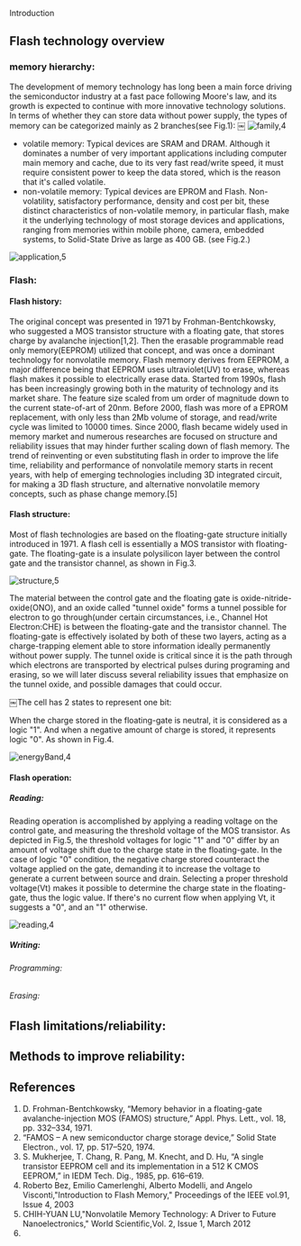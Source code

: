 Introduction



## Flash technology overview

### memory hierarchy:

The development of memory technology has long been a main force driving the semiconductor industry at a fast pace following Moore's law, and its growth is expected to continue with more innovative technology solutions. In terms of whether they can store data without power supply, the types of memory can be categorized mainly as 2 branches(see Fig.1):
￼
![family,4](memoryFamily.png)

* volatile memory: Typical devices are SRAM and DRAM. Although it dominates a number of very important applications including computer main memory and cache, due to its very fast read/write speed, it must require consistent power to keep the data stored, which is the reason that it's called volatile.
* non-volatile memory: Typical devices are EPROM and Flash. Non-volatility, satisfactory performance, density and cost per bit, these distinct characteristics of non-volatile memory, in particular flash, make it the underlying technology of most storage devices and applications, ranging from memories within mobile phone, camera, embedded systems, to Solid-State Drive as large as 400 GB. (see Fig.2.)

![application,5](application.jpeg)

### Flash:

#### Flash history:

The original concept was presented in 1971 by Frohman-Bentchkowsky, who suggested a MOS transistor structure with a floating gate, that stores charge by avalanche injection\[1,2\]. Then the erasable programmable read only memory(EEPROM) utilized that concept, and was once a dominant technology for nonvolatile memory. Flash memory derives from EEPROM, a major difference being that EEPROM uses ultraviolet(UV) to erase, whereas flash makes it possible to electrically erase data. 
Started from 1990s, flash has been increasingly growing both in the maturity of technology and its market share. The feature size scaled from um order of magnitude down to the current state-of-art of 20nm. 
Before 2000, flash was more of a EPROM replacement, with only less than 2Mb volume of storage, and read/write cycle was limited to 10000 times.
Since 2000, flash became widely used in memory market and numerous researches are focused on structure and reliability issues that may hinder further scaling down of flash memory. 
The trend of reinventing or even substituting flash in order to improve the life time, reliability and performance of nonvolatile memory starts in recent years, with help of emerging technologies including 3D integrated circuit, for making a 3D flash structure, and alternative nonvolatile memory concepts, such as phase change memory.\[5\]

#### Flash structure:

Most of flash technologies are based on the floating-gate structure initially introduced in 1971. A flash cell is essentially a MOS transistor with floating-gate. The floating-gate is a insulate polysilicon layer between the control gate and the transistor channel, as shown in Fig.3. 

![structure,5](structure.tiff)

The material between the control gate and the floating gate is oxide-nitride-oxide(ONO), and an oxide called "tunnel oxide" forms a tunnel possible for electron to go through(under certain circumstances, i.e., Channel Hot Electron:CHE) is between the floating-gate and the transistor channel. The floating-gate is effectively isolated by both of these two layers, acting as a charge-trapping element able to store information ideally permanently without power supply. The tunnel oxide is critical since it is the path through which electrons are transported by electrical pulses during programing and erasing, so we will later discuss several reliability issues that emphasize on the tunnel oxide, and possible damages that could occur.

￼The cell has 2 states to represent one bit:

When the charge stored in the floating-gate is neutral, it is considered as a logic "1". And when a negative amount of charge is stored, it represents logic "0". As shown in Fig.4.

![energyBand,4](energyBand.png)

#### Flash operation:

##### Reading:

Reading operation is accomplished by applying a reading voltage on the control gate, and measuring the threshold voltage of the MOS transistor. As depicted in Fig.5, the threshold voltages for  logic "1" and "0" differ by an amount of voltage shift due to the charge state in the floating-gate. In the case of logic "0" condition, the negative charge stored counteract the voltage applied on the gate, demanding it to increase the voltage to generate a current between source and drain. Selecting a proper threshold voltage(Vt) makes it possible to determine the charge state in the floating-gate, thus the logic value. If there's no current flow when applying Vt, it suggests a "0", and an "1" otherwise.

![reading,4](reading.png)

##### Writing:

###### Programming:

###### Erasing:

## Flash limitations/reliability:

## Methods to improve reliability:

## References
1. D. Frohman-Bentchkowsky, “Memory behavior in a floating-gate avalanche-injection MOS (FAMOS) structure,” Appl. Phys. Lett., vol. 18, pp. 332–334, 1971.
2. “FAMOS – A new semiconductor charge storage device,” Solid State Electron., vol. 17, pp. 517–520, 1974.
3. S. Mukherjee, T. Chang, R. Pang, M. Knecht, and D. Hu, “A single transistor EEPROM cell and its implementation in a 512 K CMOS EEPROM,” in IEDM Tech. Dig., 1985, pp. 616–619.
4. Roberto Bez, Emilio Camerlenghi, Alberto Modelli, and Angelo Visconti,"Introduction to Flash Memory," Proceedings of the IEEE  vol.91, Issue 4, 2003
5. CHIH-YUAN LU,"Nonvolatile Memory Technology: A Driver to Future Nanoelectronics," World Scientific,Vol. 2, Issue 1, March 2012
6. 
